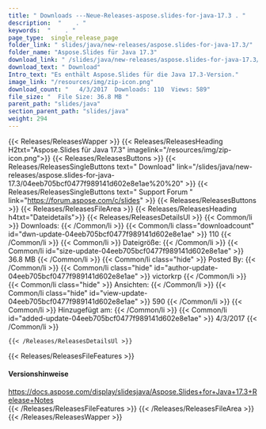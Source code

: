 ```yaml
---
title: " Downloads ---Neue-Releases-aspose.slides-for-java-17.3 . "
description:  "    . " 
keywords:  "    . " 
page_type:  single_release_page
folder_link: " slides/java/new-releases/aspose.slides-for-java-17.3/"
folder_name: "Aspose.Slides für Java 17.3"
download_link: " /slides/java/new-releases/aspose.slides-for-java-17.3/04eeb705bcf0477f989141d602e8e1ae"
download_text: " Download"
Intro_text: "Es enthält Aspose.Slides für die Java 17.3-Version."
image_link: "/resources/img/zip-icon.png"
download_count: "   4/3/2017  Downloads: 110  Views: 589"
file_size: "  File Size: 36.8 MB "
parent_path: "slides/java"
section_parent_path: "slides/java"
weight: 294
---
```


{{< Releases/ReleasesWapper >}}
  {{< Releases/ReleasesHeading H2txt="Aspose.Slides für Java 17.3" imagelink="/resources/img/zip-icon.png">}}
  {{< Releases/ReleasesButtons >}}
    {{< Releases/ReleasesSingleButtons text=" Download" link="/slides/java/new-releases/aspose.slides-for-java-17.3/04eeb705bcf0477f989141d602e8e1ae%20%20" >}}
    {{< Releases/ReleasesSingleButtons text=" Support Forum " link="https://forum.aspose.com/c/slides" >}}
  {{< Releases/ReleasesButtons >}}
  {{< Releases/ReleasesFileArea >}}
    {{< Releases/ReleasesHeading h4txt="Dateidetails">}}
    {{< Releases/ReleasesDetailsUl >}}
            {{< Common/li >}} Downloads: {{< /Common/li >}}
      {{< Common/li class="downloadcount" id="dwn-update-04eeb705bcf0477f989141d602e8e1ae" >}} 110 {{< /Common/li >}}
      {{< Common/li >}} Dateigröße: {{< /Common/li >}}
      {{< Common/li id="size-update-04eeb705bcf0477f989141d602e8e1ae" >}} 36.8 MB {{< /Common/li >}} 
      {{< Common/li  class="hide" >}} Posted By: {{< /Common/li >}} 
      {{< Common/li class="hide" id="author-update-04eeb705bcf0477f989141d602e8e1ae" >}} victorkrp {{< /Common/li >}}
      {{< Common/li class="hide" >}} Ansichten: {{< /Common/li >}}
      {{< Common/li class="hide" id="view-update-04eeb705bcf0477f989141d602e8e1ae" >}} 590 {{< /Common/li >}}
      {{< Common/li >}} Hinzugefügt am: {{< /Common/li >}}
      {{< Common/li id="added-update-04eeb705bcf0477f989141d602e8e1ae" >}} 4/3/2017 {{< /Common/li >}} 

    {{< /Releases/ReleasesDetailsUl >}}

  {{< Releases/ReleasesFileFeatures >}}
      <h4>Versionshinweise</h4><div> <a href="https://docs.aspose.com/display/slidesjava/Aspose.Slides+for+Java+17.3+Release+Notes">https://docs.aspose.com/display/slidesjava/Aspose.Slides+for+Java+17.3+Release+Notes</a></div>
  {{< /Releases/ReleasesFileFeatures >}}
 {{< /Releases/ReleasesFileArea >}}
{{< /Releases/ReleasesWapper >}}



